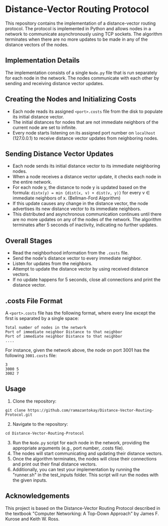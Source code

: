 # Distance-Vector Routing Protocol

This repository contains the implementation of a distance-vector routing protocol. The protocol is implemented in Python and allows nodes in a network to communicate asynchronously using TCP sockets. The algorithm terminates when there are no more updates to be made in any of the distance vectors of the nodes.

## Implementation Details

The implementation consists of a single `Node.py` file that is run separately for each node in the network. The nodes communicate with each other by sending and receiving distance vector updates.

## Creating the Nodes and Initializing Costs

- Each node reads its assigned `<port>.costs` file from the disk to populate its initial distance vector.
- The initial distances for nodes that are not immediate neighbors of the current node are set to infinite.
- Every node starts listening on its assigned port number on `localhost` (127.0.0.1) to receive distance vector updates from neighboring nodes.

## Sending Distance Vector Updates

- Each node sends its initial distance vector to its immediate neighboring nodes.
- When a node receives a distance vector update, it checks each node in the entire network.
- For each node y, the distance to node y is updated based on the formula: `distx(y) = min {dist(x, v) + dist(v, y)}` for every v ∈ immediate neighbors of x. (Bellman-Ford Algorithm)
- If this update causes any change in the distance vector, the node advertises its new distance vector to its immediate neighbors.
- This distributed and asynchronous communication continues until there are no more updates on any of the nodes of the network.
The algorithm terminates after 5 seconds of inactivity, indicating no further updates.

## Overall Stages
- Read the neighborhood information from the `.costs` file.
- Send the node's distance vector to every immediate neighbor.
- Listen for updates from the neighbors.
- Attempt to update the distance vector by using received distance vectors.
- If no update happens for 5 seconds, close all connections and print the distance vector.

## .costs File Format
A `<port>.costs` file has the following format, where every line except the first is separated by a single space:
```
Total number of nodes in the network
Port of immediate neighbor Distance to that neighbor
Port of immediate neighbor Distance to that neighbor
....
```

For instance, given the network above, the node on port 3001 has the following `3001.costs` file:
```	
3
3000 5
3002 7
```


## Usage
1. Clone the repository: 
```
git clone https://github.com/ramazantokay/Distance-Vector-Routing-Protocol.git
```
2. Navigate to the repository: 
```
cd Distance-Vector-Routing-Protocol
```
3. Run the `Node.py` script for each node in the network, providing the appropriate arguments (e.g., port number, .costs file).
4. The nodes will start communicating and updating their distance vectors.
5. Once the algorithm terminates, the nodes will close their connections and print out their final distance vectors.
6. Additionally, you can test your implementation by running the "runner.sh" in the test_inputs folder. This script will run the nodes with the given inputs.

## Acknowledgements
This project is based on the Distance-Vector Routing Protocol described in the textbook "Computer Networking: A Top-Down Approach" by James F. Kurose and Keith W. Ross.